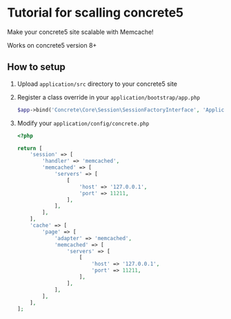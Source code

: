# Tutorial for scalling concrete5

Make your concrete5 site scalable with Memcache!

Works on concrete5 version 8+

## How to setup

1. Upload `application/src` directory to your concrete5 site

2. Register a class override in your `application/bootstrap/app.php`

    ```php
    $app->bind('Concrete\Core\Session\SessionFactoryInterface', 'Application\Concrete\Session\SessionFactory');
    ```

3. Modify your `application/config/concrete.php`

    ```php
    <?php
    
    return [
        'session' => [
            'handler' => 'memcached',
            'memcached' => [
                'servers' => [
                    [
                        'host' => '127.0.0.1',
                        'port' => 11211,
                    ],
                ],
            ],
        ],
        'cache' => [
            'page' => [
                'adapter' => 'memcached',
                'memcached' => [
                    'servers' => [
                        [
                            'host' => '127.0.0.1',
                            'port' => 11211,
                        ],
                    ],
                ],
            ],
        ],
    ];
    ```
